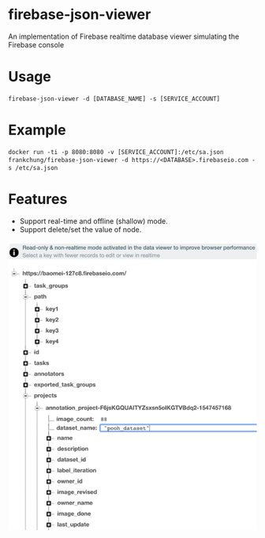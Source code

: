# firebase-json-viewer

An implementation of Firebase realtime database viewer simulating the Firebase console

# Usage

```
firebase-json-viewer -d [DATABASE_NAME] -s [SERVICE_ACCOUNT]
```

# Example

```
docker run -ti -p 8080:8080 -v [SERVICE_ACCOUNT]:/etc/sa.json frankchung/firebase-json-viewer -d https://<DATABASE>.firebaseio.com -s /etc/sa.json
```

# Features

- Support real-time and offline (shallow) mode.
- Support delete/set the value of node.

![image](https://github.com/IguteChung/firebase-json-viewer/blob/master/assets/example.png)
